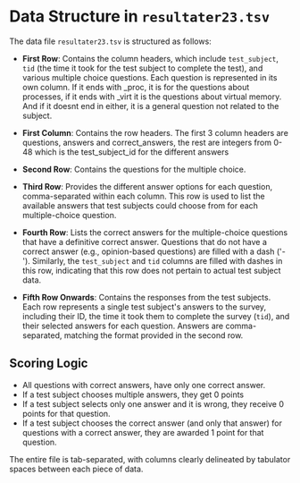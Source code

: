 # Data Structure in `resultater23.tsv`

The data file `resultater23.tsv` is structured as follows:

- **First Row**: Contains the column headers, which include `test_subject`, `tid` (the time it took for the test subject to complete the test), and various multiple choice questions. Each question is represented in its own column. If it ends with _proc, it is for the questions about processes, if it ends with _virt it is the questions about virtual memory. And if it doesnt end in either, it is a general question not related to the subject.

- **First Column**: Contains the row headers. The first 3 column headers are questions, answers and correct_answers, the rest are integers from 0-48 which is the test_subject_id for the different answers

- **Second Row**: Contains the questions for the multiple choice.

- **Third Row**: Provides the different answer options for each question, comma-separated within each column. This row is used to list the available answers that test subjects could choose from for each multiple-choice question.

- **Fourth Row**: Lists the correct answers for the multiple-choice questions that have a definitive correct answer. Questions that do not have a correct answer (e.g., opinion-based questions) are filled with a dash ('-'). Similarly, the `test_subject` and `tid` columns are filled with dashes in this row, indicating that this row does not pertain to actual test subject data.

- **Fifth Row Onwards**: Contains the responses from the test subjects. Each row represents a single test subject's answers to the survey, including their ID, the time it took them to complete the survey (`tid`), and their selected answers for each question. Answers are comma-separated, matching the format provided in the second row.

## Scoring Logic

- All questions with correct answers, have only one correct answer.
- If a test subject chooses multiple answers, they get 0 points
- If a test subject selects only one answer and it is wrong, they receive 0 points for that question.
- If a test subject chooses the correct answer (and only that answer) for questions with a correct answer, they are awarded 1 point for that question.

The entire file is tab-separated, with columns clearly delineated by tabulator spaces between each piece of data.